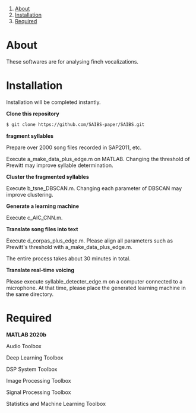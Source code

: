1. [About](#About)
2. [Installation](#[Installation])
3. [Required](#[Required])



# About

These softwares are for analysing finch vocalizations.



# Installation

Installation will be completed instantly.

**Clone this repository**

```bash
$ git clone https://github.com/SAIBS-paper/SAIBS.git
```


**fragment syllables**

Prepare over 2000 song files recorded in SAP2011, etc.

Execute a_make_data_plus_edge.m on MATLAB. Changing the threshold of Prewitt may improve syllable determination.


**Cluster the fragmented syllables**

Execute b_tsne_DBSCAN.m. Changing each parameter of DBSCAN may improve clustering.


**Generate a learning machine**

Execute c_AIC_CNN.m.


**Translate song files into text**

Execute d_corpas_plus_edge.m. Please align all parameters such as Prewitt's threshold with a_make_data_plus_edge.m.

The entire process takes about 30 minutes in total.

**Translate real-time voicing**

Please execute syllable_detecter_edge.m on a computer connected to a microphone. At that time, please place the generated learning machine in the same directory.



# Required

**MATLAB 2020b**

Audio Toolbox

Deep Learning Toolbox

DSP System Toolbox

Image Processing Toolbox

Signal Processing Toolbox

Statistics and Machine Learning Toolbox

